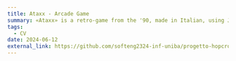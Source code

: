 ```yaml
---
title: Ataxx - Arcade Game
summary: «Ataxx» is a retro-game from the '90, made in Italian, using Java. To design the project, I collaborated with the «Hopcroft» team consisting of Yuri Tateo, Antimo Tateo, Angelo Vincenti e Francesca Palumbo.
tags:
  - CV
date: 2024-06-12
external_link: https://github.com/softeng2324-inf-uniba/progetto-hopcroft
---
```

